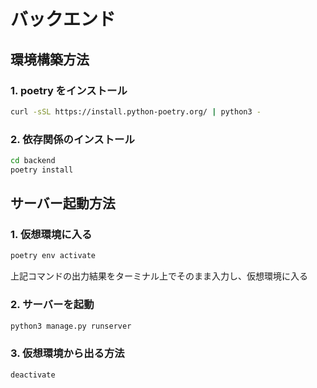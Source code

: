 # バックエンド

## 環境構築方法

### 1. poetry をインストール

```bash
curl -sSL https://install.python-poetry.org/ | python3 -
```

### 2. 依存関係のインストール

```bash 
cd backend
poetry install
```

## サーバー起動方法

### 1. 仮想環境に入る

```bash
poetry env activate
```

上記コマンドの出力結果をターミナル上でそのまま入力し、仮想環境に入る

### 2. サーバーを起動

```bash
python3 manage.py runserver
```
### 3. 仮想環境から出る方法

```bash
deactivate
```